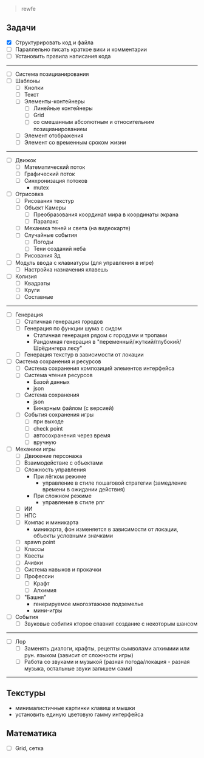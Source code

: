 >rewfe

Задачи
----------------------------------------------
- [x] Структурировать код и файла
- [ ] Параллельно писать краткое вики и комментарии
- [ ] Установить правила написания кода
----------------------------------------------
- [ ] Система позицианирования
- [ ] Шаблоны
	- [ ] Кнопки
	- [ ] Текст
	- [ ] Элементы-контейнеры
		- [ ] Линейные контейнеры
		- [ ] Grid
		- [ ] со смешанным абсолютным и относительним позицианированием
	- [ ] Элемент отображения
	- [ ] Элемент со временным сроком жизни
----------------------------------------------
- [ ] Движок
	- [ ] Математический поток
	- [ ] Графический поток
	- [ ] Синхронизация потоков
		- mutex
- [ ] Отрисовка
	- [ ] Рисования текстур
	- [ ] Объект Камеры
		- [ ] Преобразования координат мира в координаты экрана
		- [ ] Паралакс
	- [ ] Механика теней и света (на видеокарте)
	- [ ] Случайные события
		- [ ] Погоды
		- [ ] Тени созданий неба
	- [ ] Рисования 3д
- [ ] Модуль ввода с клавиатуры (для управления в игре)
	- [ ] Настройка назначения клавешь
- [ ] Колизия
	- [ ] Квадраты
	- [ ] Круги
	- [ ] Составные
----------------------------------------------
- [ ] Генерация
	- [ ] Статичная генерация городов
	- [ ] Генерация по функции шума с сидом
		- Статичная генерация рядом с городами и тропами
		- Рандомная генерация в "переменный/жуткий/глубокий/Шрёдингера лесу"
	- [ ] Генерация текстур в зависимости от локации
- [ ] Система сохранения и ресурсов
	- [ ] Система сохранения композиций элементов интерфейса
	- [ ] Система чтения ресурсов
		- Базой данных
		- json
	- [ ] Система сохранения
		- json
		- Бинарным файлом (с версией)
	- [ ] События сохранения игры
		- [ ] при выходе
		- [ ] check point
		- [ ] автосохранения через время
		- [ ] вручную
- [ ] Механики игры
	- [ ] Движение персонажа
	- [ ] Взаимодействие с объектами
	- [ ] Сложность управления
		- При лёгком режиме 
			- управление в стиле пошаговой стратегии (замедление времени в ожидании действия)
		- При сложном режиме 
			- управление в стиле рпг
	- [ ] ИИ
	- [ ] НПС
	- [ ] Компас и миникарта
		- миникарта, фон изменяется в зависимости от локации, объекты условными значками
	- [ ] spawn point
	- [ ] Классы
	- [ ] Квесты
	- [ ] Ачивки
	- [ ] Система навыков и прокачки
	- [ ] Профессии
		- [ ] Крафт
		- [ ] Алхимия
	- [ ] "Башня"
		- генерируемое многоэтажное подземелье
		- мини-игры
- [ ] События
	- [ ] Звуковые собития кторое спавнит создание с некоторым шансом
----------------------------------------------

- [ ] Лор
	- [ ] Заменять диалоги, крафты, рецепты сымволами алхимиии или рун. языком (зависит от сложности игры)
	- [ ] Работа со звуками и музыкой (разная погода/локация - разная музыка, остальные звуки запишем сами)

----------------------------------------------
Текстуры
----------------------------------------------
- минималистичные картинки клавиш и мышки
- установить единую цветовую гамму интерфейса




Математика
----------------------------------------------
- [ ] Grid, сетка